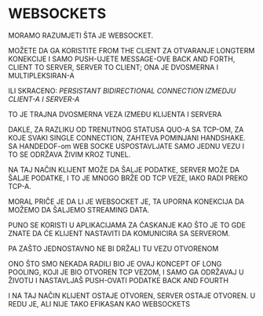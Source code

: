 # WEBSOCKETS

MORAMO RAZUMJETI ŠTA JE WEBSOCKET.

MOŽETE DA GA KORISTITE FROM THE CLIENT ZA OTVARANJE LONGTERM KONEKCIJE I SAMO PUSH-UJETE MESSAGE-OVE BACK AND FORTH, CLIENT TO SERVER, SERVER TO CLIENT; ONA JE DVOSMERNA I MULTIPLEKSIRAN-A

ILI SKRACENO: *PERSISTANT BIDIRECTIONAL CONNECTION IZMEDJU CLIENT-A I SERVER-A*

TO JE TRAJNA DVOSMERNA VEZA IZMEĐU KLIJENTA I SERVERA

DAKLE, ZA RAZLIKU OD TRENUTNOG STATUSA QUO-A SA TCP-OM, ZA KOJE SVAKI SINGLE CONNECTION, ZAHTEVA POMINJANI HANDSHAKE. SA HANDEDOF-om WEB SOCKE USPOSTAVLJATE SAMO JEDNU VEZU I TO SE ODRŽAVA ŽIVIM KROZ TUNEL.

NA TAJ NAČIN KLIJENT MOŽE DA ŠALJE PODATKE, SERVER MOŽE DA ŠALJE PODATKE, I TO JE MNOGO BRŽE OD TCP VEZE, IAKO RADI PREKO TCP-A.

MORAL PRIČE JE DA LI JE WEBSOCKET JE, TA UPORNA KONEKCIJA DA MOŽEMO DA ŠALJEMO STREAMING DATA.

PUNO SE KORISTI U APLIKACIJAMA ZA ĆASKANJE KAO ŠTO JE TO GDE ZNATE DA ĆE KLIJENT NASTAVITI DA KOMUNICIRA SA SERVEROM.

PA ZAŠTO JEDNOSTAVNO NE BI DRŽALI TU VEZU OTVORENOM

ONO ŠTO SMO NEKADA RADILI BIO JE OVAJ KONCEPT OF LONG POOLING, KOJI JE BIO OTVOREN TCP VEZOM, I SAMO GA ODRŽAVAJ U ŽIVOTU I NASTAVLJAŠ PUSH-OVATI PODATKE BACK AND FOURTH

I NA TAJ NAČIN KLIJENT OSTAJE OTVOREN, SERVER OSTAJE OTVOREN. U REDU JE, ALI NIJE TAKO EFIKASAN KAO WEBSOCKETS

